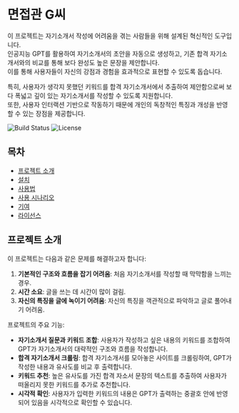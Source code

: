 # 면접관 G씨

이 프로젝트는 자기소개서 작성에 어려움을 겪는 사람들을 위해 설계된 혁신적인 도구입니다.  
인공지능 GPT를 활용하여 자기소개서의 초안을 자동으로 생성하고, 기존 합격 자기소개서와의 비교를 통해 보다 완성도 높은 문장을 제안합니다.  
이를 통해 사용자들이 자신의 강점과 경험을 효과적으로 표현할 수 있도록 돕습니다.

특히, 사용자가 생각지 못했던 키워드를 합격 자기소개서에서 추출하여 제안함으로써 보다 폭넓고 깊이 있는 자기소개서를 작성할 수 있도록 지원합니다.  
또한, 사용자 인터랙션 기반으로 작동하기 때문에 개인의 독창적인 특징과 개성을 반영할 수 있는 장점을 제공합니다.


![Build Status](https://img.shields.io/badge/build-passing-brightgreen)
![License](https://img.shields.io/badge/license-MIT-blue)

## 목차
- [프로젝트 소개](#프로젝트-소개)
- [설치](#설치)
- [사용법](#사용법)
- [사용 시나리오](#사용-시나리오)
- [기여](#기여)
- [라이선스](#라이선스)

## 프로젝트 소개

이 프로젝트는 다음과 같은 문제를 해결하고자 합니다:
1. **기본적인 구조와 흐름을 잡기 어려움**: 처음 자기소개서를 작성할 때 막막함을 느끼는 경우.
2. **시간 소요**: 글을 쓰는 데 시간이 많이 걸림.
3. **자신의 특징을 글에 녹이기 어려움**: 자신의 특징을 객관적으로 파악하고 글로 풀어내기 어려움.

프로젝트의 주요 기능:
- **자기소개서 질문과 키워드 조합**: 사용자가 작성하고 싶은 내용의 키워드를 조합하여 GPT가 자기소개서의 대략적인 구조와 흐름을 작성합니다.
- **합격 자기소개서 크롤링**: 합격 자기소개서를 모아놓은 사이트를 크롤링하여, GPT가 작성한 내용과 유사도를 비교 후 출력합니다.
- **키워드 추천**: 높은 유사도를 가진 합격 자소서 문장의 텍스트를 추출하여 사용자가 떠올리지 못한 키워드를 추가로 추천합니다.
- **시각적 확인**: 사용자가 입력한 키워드의 내용은 GPT가 출력하는 중괄호 안에 반영되어 있음을 시각적으로 확인할 수 있습니다.
